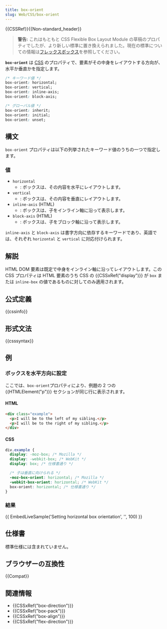 ```yaml
---
title: box-orient
slug: Web/CSS/box-orient
---
```


{{CSSRef}}{{Non-standard_header}}

> **警告:** これはもともと CSS Flexible Box Layout Module の草稿のプロパティでしたが、より新しい標準に置き換えられました。現在の標準についての情報は[フレックスボックス](/ja/docs/Web/CSS/CSS_Flexible_Box_Layout/Basic_Concepts_of_Flexbox)を参照してください。

**`box-orient`** は [CSS](/ja/docs/Web/CSS) のプロパティで、要素がその中身をレイアウトする方向が、水平か垂直かを指定します。

```css
/* キーワード値 */
box-orient: horizontal;
box-orient: vertical;
box-orient: inline-axis;
box-orient: block-axis;

/* グローバル値 */
box-orient: inherit;
box-orient: initial;
box-orient: unset;
```

## 構文

`box-orient` プロパティは以下の列挙されたキーワード値のうちの一つで指定します。

### 値

- `horizontal`
  - : ボックスは、その内容を水平にレイアウトします。
- `vertical`
  - : ボックスは、その内容を垂直にレイアウトします。
- `inline-axis` (HTML)
  - : ボックスは、子をインライン軸に沿って表示します。
- `block-axis` (HTML)
  - : ボックスは、子をブロック軸に沿って表示します。

`inline-axis` と `block-axis` は書字方向に依存するキーワードであり、英語では、それぞれ `horizontal` と `vertical` に対応付けられます。

## 解説

HTML DOM 要素は既定で中身をインライン軸に沿ってレイアウトします。この CSS プロパティは HTML 要素のうち CSS の {{CSSxRef("display")}} が `box` または `inline-box` の値であるものに対してのみ適用されます。

## 公式定義

{{cssinfo}}

## 形式文法

{{csssyntax}}

## 例

### ボックスを水平方向に設定

ここでは、`box-orient`プロパティにより、例題の 2 つの {{HTMLElement("p")}} セクションが同じ行に表示されます。

#### HTML

```html
<div class="example">
  <p>I will be to the left of my sibling.</p>
  <p>I will be to the right of my sibling.</p>
</div>
```

#### CSS

```css
div.example {
  display: -moz-box; /* Mozilla */
  display: -webkit-box; /* WebKit */
  display: box; /* 仕様書通り */

  /* 子は垂直に向けられる */
  -moz-box-orient: horizontal; /* Mozilla */
  -webkit-box-orient: horizontal; /* WebKit */
  box-orient: horizontal; /* 仕様書通り */
}
```

### 結果

{{ EmbedLiveSample('Setting horizontal box orientation', '', 100) }}

## 仕様書

標準仕様には含まれていません。

## ブラウザーの互換性

{{Compat}}

## 関連情報

- {{CSSxRef("box-direction")}}
- {{CSSxRef("box-pack")}}
- {{CSSxRef("box-align")}}
- {{CSSxRef("flex-direction")}}
